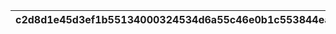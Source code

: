 |c2d8d1e45d3ef1b55134000324534d6a55c46e0b1c553844ea6adea60a90013c|027785592d17d47c87be326250b4a8b7348aa238cc4bc6616ab3bb3e3f3c6468|a6264de1f5fe8fc725b9281c25d89025e1f081bb1d17c07def110745a27914f4|cd8d275a0b7039527f82b8375b380089dc815a428219d041867283bc0169165c|435a9e1e142fe33b29e8bc7c2aec76b8b739610db922e237a249b8f0e3224756|68f15ecc5d4f3a0efcafb4013746641c6f86ae89d8ed3addd2bff18a84ad5c7e|4307c5422f7fdec62e65afd6009fcbecfcb58b771d2c71878343e6fd0bef0459|951e833b02ced7907a91244cda69f003959fcf4522eb5526cccabfad6c5f5dde|500adc5b3bfaf3d58155e74587c5193fe05f7e5906af369067045db0d5546cd2|d1bf6bd8779e52ca538cdb58d1b1e0a4abd7b748802c8161b5ad6fcfba590f8e|1b08b72aaff3390082d6a5221548eb9cbfefb70c74f69f84b9e9c7119f2d3676|
| --- | --- | --- | --- | --- | --- | --- | --- | --- | --- | --- |